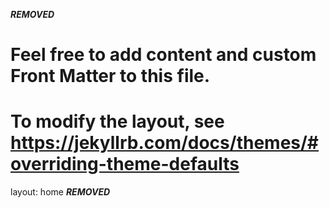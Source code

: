 ***REMOVED***
# Feel free to add content and custom Front Matter to this file.
# To modify the layout, see https://jekyllrb.com/docs/themes/#overriding-theme-defaults

layout: home
***REMOVED***
